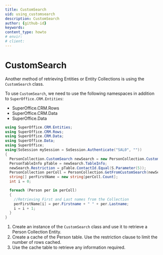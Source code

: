 ```yaml
---
title: CustomSearch
uid: using_customsearch
description: CustomSearch
author: {github-id}
keywords:
content_type: howto
# envir:
# client:
---
```


# CustomSearch

Another method of retrieving Entities or Entity Collections is using the `CustomSearch` class.

To use `CustomSearch`, we need to use the following namespaces in addition to `SuperOffice.CRM.Entities`:

* SuperOffice.CRM.Rows
* SuperOffice.CRM.Data
* SuperOffice.Data

```csharp
using SuperOffice.CRM.Entities;
using SuperOffice.CRM.Rows;
using SuperOffice.CRM.Data;
using SuperOffice.Data;
using SuperOffice;
using(SoSession mySession = SoSession.Authenticate("SAL0", ""))
{
  PersonCollection.CustomSearch newSearch = new PersonCollection.CustomSearch();
  PersonTableInfo pTable = newSearch.TableInfo;
  newSearch.Restriction = pTable.ContactId.Equal(S.Parameter(5));
  PersonCollection perColl = PersonCollection.GetFromCustomSearch(newSearch);
  string[] perFirstName = new string[perColl.Count];
  int i = 0;

  foreach (Person per in perColl)
  {
    //Retrieving First and Last names from the Collection
    perFirstName[i] = per.Firstname + " " + per.Lastname;
    i = i + 1;
  }
}
```

1. Create an instance of the `CustomSearch` class and use it to retrieve a Person Collection Entity.
2. Create a cache of the Person table. Use the restriction clause to limit the number of rows cached.
3. Use the cache table to retrieve any information required.
